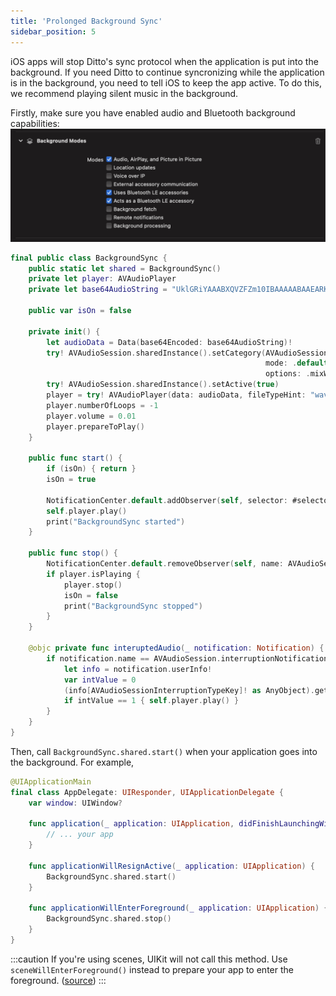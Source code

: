 ```yaml
---
title: 'Prolonged Background Sync'
sidebar_position: 5
---
```


iOS apps will stop Ditto's sync protocol when the application is put into the
background. If you need Ditto to continue syncronizing while the application is
in the background, you need to tell iOS to keep the app active. To do this, we
recommend playing silent music in the background.

Firstly, make sure you have enabled audio and Bluetooth background capabilities:
![](./background_capabilities.png)

```swift
final public class BackgroundSync {
    public static let shared = BackgroundSync()
    private let player: AVAudioPlayer
    private let base64AudioString = "UklGRiYAAABXQVZFZm10IBAAAAABAAEARKwAAIhYAQACABAAZGF0YQIAAAD8/w=="

    public var isOn = false

    private init() {
        let audioData = Data(base64Encoded: base64AudioString)!
        try! AVAudioSession.sharedInstance().setCategory(AVAudioSession.Category.playback,
                                                         mode: .default,
                                                         options: .mixWithOthers)
        try! AVAudioSession.sharedInstance().setActive(true)
        player = try! AVAudioPlayer(data: audioData, fileTypeHint: "wav")
        player.numberOfLoops = -1
        player.volume = 0.01
        player.prepareToPlay()
    }

    public func start() {
        if (isOn) { return }
        isOn = true

        NotificationCenter.default.addObserver(self, selector: #selector(interuptedAudio), name: AVAudioSession.interruptionNotification, object: AVAudioSession.sharedInstance())
        self.player.play()
        print("BackgroundSync started")
    }

    public func stop() {
        NotificationCenter.default.removeObserver(self, name: AVAudioSession.interruptionNotification, object: nil)
        if player.isPlaying {
            player.stop()
            isOn = false
            print("BackgroundSync stopped")
        }
    }

    @objc private func interuptedAudio(_ notification: Notification) {
        if notification.name == AVAudioSession.interruptionNotification && notification.userInfo != nil {
            let info = notification.userInfo!
            var intValue = 0
            (info[AVAudioSessionInterruptionTypeKey]! as AnyObject).getValue(&intValue)
            if intValue == 1 { self.player.play() }
        }
    }
}
```

Then, call ```BackgroundSync.shared.start()``` when your application goes into the background. For example,

```swift
@UIApplicationMain
final class AppDelegate: UIResponder, UIApplicationDelegate {
    var window: UIWindow?

    func application(_ application: UIApplication, didFinishLaunchingWithOptions launchOptions: [UIApplication.LaunchOptionsKey: Any]?) -> Bool {
        // ... your app
    }

    func applicationWillResignActive(_ application: UIApplication) {
        BackgroundSync.shared.start()
    }

    func applicationWillEnterForeground(_ application: UIApplication) {
        BackgroundSync.shared.stop()
    }
}
```

:::caution
If you're using scenes, UIKit will not call this method. Use `sceneWillEnterForeground()` instead to prepare your app to enter the foreground. ([source](https://developer.apple.com/documentation/uikit/uiapplicationdelegate/1623076-applicationwillenterforeground))
:::
